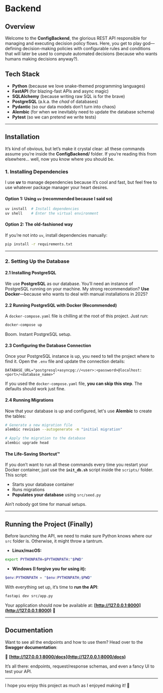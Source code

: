 # Backend

## Overview

Welcome to the **ConfigBackend**, the glorious REST API responsible for managing and executing decision policy flows. Here, you get to play god—defining decision-making policies with configurable rules and conditions that will later be used to compute automated decisions (because who wants humans making decisions anyway?).

## Tech Stack

- **Python** (because we love snake-themed programming languages)
- **FastAPI** (for blazing-fast APIs and async magic)
- **SQLAlchemy** (because writing raw SQL is for the brave)
- **PostgreSQL** (a.k.a. the _chad_ of databases)
- **Pydantic** (so our data models don’t turn into chaos)
- **Alembic** (for when we inevitably need to update the database schema)
- **Pytest** (so we can pretend we write tests)

---

## Installation

It’s kind of obvious, but let’s make it crystal clear: all these commands assume you’re inside the **ConfigBackend/** folder. If you’re reading this from elsewhere... well, now you know where you should be.

### 1. Installing Dependencies

I use **uv** to manage dependencies because it’s cool and fast, but feel free to use whatever package manager your heart desires.

#### Option 1: Using `uv` (recommended because I said so)

```zsh
uv install  # Install dependencies
uv shell    # Enter the virtual environment
```

#### Option 2: The old-fashioned way

If you’re not into `uv`, install dependencies manually:

```zsh
pip install -r requirements.txt
```

---

### 2. Setting Up the Database

#### 2.1 Installing PostgreSQL

We use **PostgreSQL** as our database. You’ll need an instance of PostgreSQL running on your machine. My strong recommendation? **Use Docker**—because who wants to deal with manual installations in 2025?

#### 2.2 Running PostgreSQL with Docker (Recommended)

A `docker-compose.yaml` file is chilling at the root of this project. Just run:

```zsh
docker-compose up
```

Boom. Instant PostgreSQL setup.

#### 2.3 Configuring the Database Connection

Once your PostgreSQL instance is up, you need to tell the project where to find it. Open the `.env` file and update the connection details:

```.env
DATABASE_URL="postgresql+asyncpg://<user>:<password>@localhost:<port>/<database_name>"
```

If you used the `docker-compose.yaml` file, **you can skip this step**. The defaults should work just fine.

#### 2.4 Running Migrations

Now that your database is up and configured, let's use **Alembic** to create the tables:

```zsh
# Generate a new migration file
alembic revision --autogenerate -m "initial migration"

# Apply the migration to the database
alembic upgrade head
```

#### The Life-Saving Shortcut™

If you don’t want to run all these commands every time you restart your Docker container, just use the **`init_db.sh`** script inside the `scripts/` folder. This script:

- Starts your database container
- Runs migrations
- **Populates your database** using `src/seed.py`

Ain’t nobody got time for manual setups.

---

## Running the Project (Finally)

Before launching the API, we need to make sure Python knows where our `src` folder is. Otherwise, it might throw a tantrum.

- **Linux/macOS:**

```zsh
export PYTHONPATH=$PYTHONPATH:"$PWD"
```

- **Windows (I forgive you for using it):**

```powershell
$env:PYTHONPATH = "$env:PYTHONPATH;$PWD"
```

With everything set up, it’s time to **run the API**:

```zsh
fastapi dev src/app.py
```

Your application should now be available at:
**[http://127.0.0.1:8000](http://127.0.0.1:8000)** 🎉

---

## Documentation

Want to see all the endpoints and how to use them? Head over to the **Swagger documentation**:

📜 **[http://127.0.0.1:8000/docs](http://127.0.0.1:8000/docs)**

It’s all there: endpoints, request/response schemas, and even a fancy UI to test your API.

---

I hope you enjoy this project as much as I enjoyed making it! 🚀
